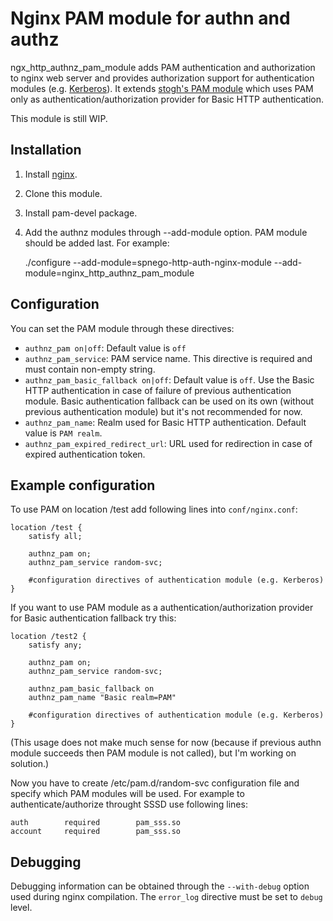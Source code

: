 Nginx PAM module for authn and authz
=================================
ngx_http_authnz_pam_module adds PAM authentication and authorization to nginx web server and provides authorization support for authentication modules (e.g. [Kerberos](https://github.com/stnoonan/spnego-http-auth-nginx-module)).
It extends [stogh's PAM module](https://github.com/stogh/ngx_http_auth_pam_module) which uses PAM only as authentication/authorization provider for Basic HTTP authentication.

This module is still WIP.


Installation
-------------
1. Install [nginx](http://wiki.nginx.org/Install).
1. Clone this module.
1. Install pam-devel package.
1. Add the authnz modules through --add-module option. PAM module should be added last. For example:

	./configure --add-module=spnego-http-auth-nginx-module --add-module=nginx_http_authnz_pam_module


Configuration
-------------
You can set the PAM module through these directives:
* `authnz_pam on|off`: Default value is `off`
* `authnz_pam_service`: PAM service name. This directive is required and must contain non-empty string.
* `authnz_pam_basic_fallback on|off`: Default value is `off`. Use the Basic HTTP authentication in case of failure of previous authentication module. 
Basic authentication fallback can be used on its own (without previous authentication module) but it's not recommended for now.
* `authnz_pam_name`: Realm used for Basic HTTP authentication. Default value is `PAM realm`.
* `authnz_pam_expired_redirect_url`: URL used for redirection in case of expired authentication token.


Example configuration
-------------
To use PAM on location /test add following lines into `conf/nginx.conf`:

    location /test {
        satisfy all;
        
        authnz_pam on;
        authnz_pam_service random-svc;

        #configuration directives of authentication module (e.g. Kerberos)
    }

If you want to use PAM module as a authentication/authorization provider for Basic authentication fallback try this:

    location /test2 {
        satisfy any;

        authnz_pam on;
        authnz_pam_service random-svc;

        authnz_pam_basic_fallback on
        authnz_pam_name "Basic realm=PAM"

        #configuration directives of authentication module (e.g. Kerberos)
    }

(This usage does not make much sense for now (because if previous authn module succeeds then PAM module is not called), but I'm working on solution.)



Now you have to create /etc/pam.d/random-svc configuration file and specify which PAM modules will be used. For example to authenticate/authorize throught SSSD use following lines:

    auth        required        pam_sss.so
    account     required        pam_sss.so

Debugging
-------------
Debugging information can be obtained through the `--with-debug` option used during nginx compilation. The `error_log` directive must be set to `debug` level.
